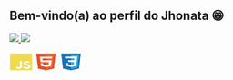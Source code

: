 ## Bem-vindo(a) ao perfil do Jhonata 😁

 <div>
  
   <a href="https://github.com/JhonataVI">
   <img height="180em" src="https://github-readme-stats.vercel.app/api?username=JhonataVi&show_icons=true&theme=radical&include_all_commits=true&count_private=true"/>
    
   <img height="180em" src="https://github-readme-stats.vercel.app/api/top-langs/?username=JhonataVi&layout=compact&langs_count=6&theme=radical"/>
</div>
    
<div style="display: inline_block"><br>
  <img align="center" alt="Js" height="30" width="40" src="https://raw.githubusercontent.com/devicons/devicon/master/icons/javascript/javascript-plain.svg">
  <img align="center" alt="HTML" height="30" width="40" src="https://raw.githubusercontent.com/devicons/devicon/master/icons/html5/html5-original.svg">
  <img align="center" alt="CSS" height="30" width="40" src="https://raw.githubusercontent.com/devicons/devicon/master/icons/css3/css3-original.svg">
</div>
 
<br>
 <div> 
 </div>
